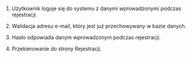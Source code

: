 1.  Użytkownik loguje się do systemu z danymi wprowadzonymi podczas rejestracji.

2. Walidacja adresu e-mail, który jest już przechowywany w bazie danych.

3. Hasło odpowiada danym wprowadzonym podczas rejestracji.

4. Przekierowanie do strony Rejestracji.
